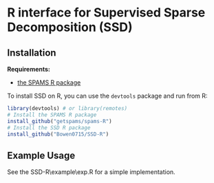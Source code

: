 # R interface for Supervised Sparse Decomposition (SSD)

## Installation

**Requirements:**

- [the SPAMS R package](https://github.com/getspams/spams-R)

To install SSD on R, you can use the `devtools` package and run from R:
```R
library(devtools) # or library(remotes)
# Install the SPAMS R package
install_github("getspams/spams-R")
# Install the SSD R package
install_github("Bowen0715/SSD-R")
```

## Example Usage

See the SSD-R\example\exp.R for a simple implementation.